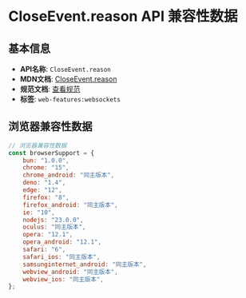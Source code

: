 # CloseEvent.reason API 兼容性数据

## 基本信息

- **API名称**: `CloseEvent.reason`
- **MDN文档**: [CloseEvent.reason](https://developer.mozilla.org/docs/Web/API/CloseEvent/reason)
- **规范文档**: [查看规范](https://websockets.spec.whatwg.org/#ref-for-dom-closeevent-reason②)
- **标签**: `web-features:websockets`

## 浏览器兼容性数据

```javascript
// 浏览器兼容性数据
const browserSupport = {
    bun: "1.0.0",
    chrome: "15",
    chrome_android: "同主版本",
    deno: "1.4",
    edge: "12",
    firefox: "8",
    firefox_android: "同主版本",
    ie: "10",
    nodejs: "23.0.0",
    oculus: "同主版本",
    opera: "12.1",
    opera_android: "12.1",
    safari: "6",
    safari_ios: "同主版本",
    samsunginternet_android: "同主版本",
    webview_android: "同主版本",
    webview_ios: "同主版本",
};

```

